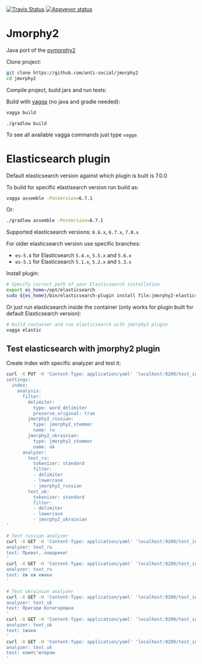 [![Travis Status](https://travis-ci.org/anti-social/jmorphy2.svg?branch=master)](https://travis-ci.org/anti-social/jmorphy2)
[![Appveyor status](https://ci.appveyor.com/api/projects/status/x9df34q1er8r5kc0/branch/master?svg=true)](https://ci.appveyor.com/project/anti-social/jmorphy2/branch/master)

Jmorphy2
========

Java port of the [pymorphy2](https://github.com/kmike/pymorphy2)

Clone project:

```sh
git clone https://github.com/anti-social/jmorphy2
cd jmorphy2
```

Compile project, build jars and run tests:

Build with [vagga](http://vagga.readthedocs.io/en/latest/installation.html#ubuntu)
(no java and gradle needed):

```sh
vagga build
```


```
./gradlew build
```

To see all available vagga commands just type ``vagga``


Elasticsearch plugin
====================

Default elasticsearch version against which plugin is built is 7.0.0

To build for specific elastisearch version run build as:

```sh
vagga assemble -PesVersion=6.7.1
```

Or:

```sh
./gradlew assemble -PesVersion=6.7.1
```

Supported elasticsearch versions: `6.6.x`, `6.7.x`, `7.0.x`

For older elasticsearch version use specific branches:

- `es-5.4` for Elasticsearch `5.4.x`, `5.5.x` and `5.6.x`
- `es-5.1` for Elasticsearch `5.1.x`, `5.2.x` and `5.3.x`

Install plugin:

```sh
# Specify correct path of your Elasticsearch installation
export es_home=/opt/elasticsearch
sudo ${es_home}/bin/elasticsearch-plugin install file:jmorphy2-elasticsearch/build/distributions/analysis-jmorphy2-0.2.1-SNAPSHOT-es7.0.0.zip
```

Or just run elasticsearch inside the container 
(only works for plugin built for default Elasticsearch version):

```sh
# build container and run elasticsearch with jmorphy2 plugin
vagga elastic
```

Test elasticsearch with jmorphy2 plugin
---------------------------------------

Create index with specific analyzer and test it:


```sh
curl -X PUT -H 'Content-Type: application/yaml' 'localhost:9200/test_index' -d '---
settings:
  index:
    analysis:
      filter:
        delimiter:
          type: word_delimiter
          preserve_original: true
        jmorphy2_russian:
          type: jmorphy2_stemmer
          name: ru
        jmorphy2_ukrainian:
          type: jmorphy2_stemmer
          name: uk
      analyzer:
        text_ru:
          tokenizer: standard
          filter:
          - delimiter
          - lowercase
          - jmorphy2_russian
        text_uk:
          tokenizer: standard
          filter:
          - delimiter
          - lowercase
          - jmorphy2_ukrainian
'

# Test russian analyzer
curl -X GET -H 'Content-Type: application/yaml' 'localhost:9200/test_index/_analyze' -d '---
analyzer: text_ru
text: Привет, лошарики!
'
curl -X GET -H 'Content-Type: application/yaml' 'localhost:9200/test_index/_analyze' -d '---
analyzer: text_ru
text: ёж еж ежики
'

# Test ukrainian analyzer
curl -X GET -H 'Content-Type: application/yaml' 'localhost:9200/test_index/_analyze' -d '---
analyzer: text_uk
text: Пригоди Котигорошка
'
curl -X GET -H 'Content-Type: application/yaml' 'localhost:9200/test_index/_analyze' -d '---
analyzer: text_uk
text: їжаки
'
curl -X GET -H 'Content-Type: application/yaml' 'localhost:9200/test_index/_analyze' -d $'---
analyzer: text_uk
text: комп\'ютером
'
```
